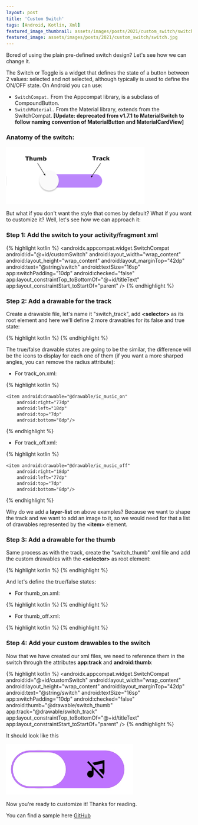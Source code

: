 ```yaml
---
layout: post
title: 'Custom Switch'
tags: [Android, Kotlin, Xml]
featured_image_thumbnail: assets/images/posts/2021/custom_switch/switch_thumbnail.jpg
featured_image: assets/images/posts/2021/custom_switch/switch.jpg
---
```


Bored of using the plain pre-defined switch design? Let's see how we can change it.

<!--more-->

The Switch or Toggle is a widget that defines the state of a button between 2 values: selected and not selected, although typically is used to define the ON/OFF state. On Android you can use:

- `SwitchCompat.` From the Appcompat library, is a subclass of CompoundButton.
- `SwitchMaterial.` From the Material library, extends from the SwitchCompat. **[Update: deprecated from v1.7.1 to MaterialSwitch to follow naming convention of MaterialButton and MaterialCardView]**

### Anatomy of the switch:

![Switch anatomy](assets/images/posts/2021/custom_switch/anatomy.png)

But what if you don't want the style that comes by default? What if you want to customize it? Well, let's see how we can approach it:

 
### Step 1: Add the switch to your activity/fragment xml

{% highlight kotlin %}
<androidx.appcompat.widget.SwitchCompat
        android:id="@+id/customSwitch"
        android:layout_width="wrap_content"
        android:layout_height="wrap_content"
        android:layout_marginTop="42dp"
        android:text="@string/switch"
        android:textSize="16sp"
        app:switchPadding="10dp"
        android:checked="false"
        app:layout_constraintTop_toBottomOf="@+id/titleText"
        app:layout_constraintStart_toStartOf="parent" />
{% endhighlight %}

### Step 2: Add a drawable for the track

Create a drawable file, let's name it "switch_track", add **\<selector>** as its root element and here we'll define 2 more drawables for its false and true state:

{% highlight kotlin %}
<selector xmlns:android="http://schemas.android.com/apk/res/android">
    <item android:state_checked="true"
        android:drawable="@drawable/track_on"/>
    <item android:state_checked="false"
        android:drawable="@drawable/track_off"/>
</selector>
{% endhighlight %}

The true/false drawable states are going to be the similar, the difference will be the icons to display for each one of them (if you want a more sharped angles, you can remove the radius attribute):

- For track_on.xml:

{% highlight kotlin %}
<layer-list xmlns:android="http://schemas.android.com/apk/res/android">
    <item android:state_checked="true">
        <shape android:shape="rectangle">
            <gradient
                android:startColor="@color/purple_200"
                android:endColor="@color/purple_700"/>
            <size android:width="20dp"
                android:height="9dp"/>
            <corners android:radius="20dp"/>
        </shape>
    </item>

    <item android:drawable="@drawable/ic_music_on"
        android:right="77dp"
        android:left="18dp"
        android:top="7dp"
        android:bottom="8dp"/>
</layer-list>
{% endhighlight %}

- For track_off.xml:

{% highlight kotlin %}
<layer-list xmlns:android="http://schemas.android.com/apk/res/android">
    <item android:state_checked="true">
        <shape android:shape="rectangle">
            <solid android:color="@color/purple_200"/>
            <size android:width="20dp"
                android:height="9dp"/>
            <corners android:radius="20dp"/>
            <stroke android:color="@color/purple_200"
                android:width="1dp"/>
        </shape>
    </item>

    <item android:drawable="@drawable/ic_music_off"
        android:right="18dp"
        android:left="77dp"
        android:top="7dp"
        android:bottom="8dp"/>
</layer-list>
{% endhighlight %}

Why do we add a **layer-list** on above examples? Because we want to shape the track and we want to add an image to it, so we would need for that a list of drawables represented by the **\<item>** element. 


### Step 3: Add a drawable for the thumb

Same process as with the track, create the "switch_thumb" xml file and add the custom drawables with the **\<selector>** as root element:

{% highlight kotlin %}
<selector xmlns:android="http://schemas.android.com/apk/res/android">
    <item android:state_checked="true"
        android:drawable="@drawable/thumb_on"/>
    <item android:state_checked="false"
        android:drawable="@drawable/thumb_off"/>
</selector>
{% endhighlight %}

And let's define the true/false states:

- For thumb_on.xml:

{% highlight kotlin %}
<layer-list xmlns:android="http://schemas.android.com/apk/res/android">
    <item android:state_checked="true"
        android:top="2dp"
        android:bottom="2dp"
        android:right="2dp"
        android:left="2dp">
        <shape android:shape="rectangle"
            android:dither="true"
            android:useLevel="false" android:visible="true">
            <solid android:color="@color/white"/>
            <size android:width="15dp"
                android:height="9dp"/>
            <corners android:radius="20dp"/>
        </shape>
    </item>
</layer-list>
{% endhighlight %}

- For thumb_off.xml:

{% highlight kotlin %}
<layer-list xmlns:android="http://schemas.android.com/apk/res/android">
    <item android:state_checked="true"
        android:top="2dp"
        android:bottom="2dp"
        android:right="2dp"
        android:left="2dp">
        <shape android:shape="rectangle">
            <solid android:color="@color/white"/>
            <size android:width="55dp"
                android:height="24dp"/>
            <corners android:radius="20dp"/>
        </shape>
    </item>
</layer-list>
{% endhighlight %}

### Step 4: Add your custom drawables to the switch

Now that we have created our xml files, we need to reference them in the switch through the attributes **app:track** and **android:thumb**:

{% highlight kotlin %}
    <androidx.appcompat.widget.SwitchCompat
        android:id="@+id/customSwitch"
        android:layout_width="wrap_content"
        android:layout_height="wrap_content"
        android:layout_marginTop="42dp"
        android:text="@string/switch"
        android:textSize="16sp"
        app:switchPadding="10dp"
        android:checked="false"
        android:thumb="@drawable/switch_thumb"
        app:track="@drawable/switch_track"
        app:layout_constraintTop_toBottomOf="@+id/titleText"
        app:layout_constraintStart_toStartOf="parent" />
{% endhighlight %} 


It should look like this

![switch_animated](assets/images/posts/2021/custom_switch/switch.gif)

Now you're ready to customize it! Thanks for reading.

You can find a sample here [GitHub](https://github.com/rosebm/Samples/tree/main/customswitch)

